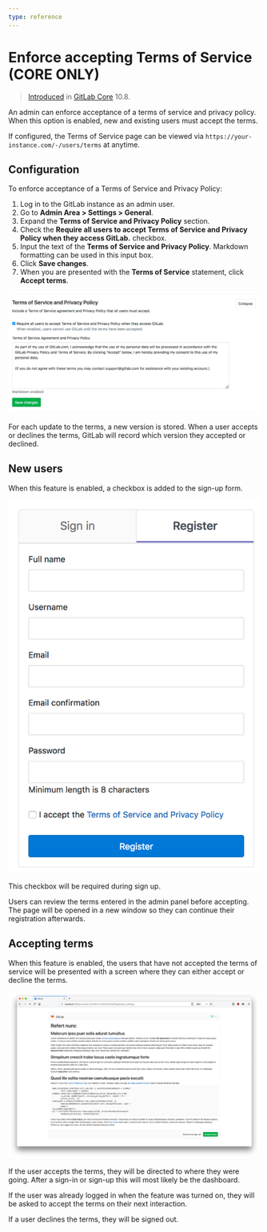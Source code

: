 ```yaml
---
type: reference
---
```


# Enforce accepting Terms of Service **(CORE ONLY)**

> [Introduced](https://gitlab.com/gitlab-org/gitlab-foss/-/merge_requests/18570) in [GitLab Core](https://about.gitlab.com/pricing/) 10.8.

An admin can enforce acceptance of a terms of service and privacy policy. When this option is enabled, new and existing users must accept the terms.

If configured, the Terms of Service page can be viewed via `https://your-instance.com/-/users/terms` at anytime.

## Configuration

To enforce acceptance of a Terms of Service and Privacy Policy:

1. Log in to the GitLab instance as an admin user.
1. Go to **Admin Area > Settings > General**.
1. Expand the **Terms of Service and Privacy Policy** section.
1. Check the **Require all users to accept Terms of Service and Privacy Policy when they access
   GitLab.** checkbox.
1. Input the text of the **Terms of Service and Privacy Policy**. Markdown formatting can be used in this input box.
1. Click **Save changes**.
1. When you are presented with the **Terms of Service** statement, click **Accept terms**.

![Enable enforcing Terms of Service](img/enforce_terms.png)

For each update to the terms, a new version is stored. When a user accepts or declines the terms,
GitLab will record which version they accepted or declined.

## New users

When this feature is enabled, a checkbox is added to the sign-up form.

![Sign up form](img/sign_up_terms.png)

This checkbox will be required during sign up.

Users can review the terms entered in the admin panel before
accepting. The page will be opened in a new window so they can
continue their registration afterwards.

## Accepting terms

When this feature is enabled, the users that have not accepted the
terms of service will be presented with a screen where they can either
accept or decline the terms.

![Respond to terms](img/respond_to_terms.png)

If the user accepts the terms, they will be directed to where they
were going. After a sign-in or sign-up this will most likely be the
dashboard.

If the user was already logged in when the feature was turned on,
they will be asked to accept the terms on their next interaction.

If a user declines the terms, they will be signed out.

<!-- ## Troubleshooting

Include any troubleshooting steps that you can foresee. If you know beforehand what issues
one might have when setting this up, or when something is changed, or on upgrading, it's
important to describe those, too. Think of things that may go wrong and include them here.
This is important to minimize requests for support, and to avoid doc comments with
questions that you know someone might ask.

Each scenario can be a third-level heading, e.g. `### Getting error message X`.
If you have none to add when creating a doc, leave this section in place
but commented out to help encourage others to add to it in the future. -->
